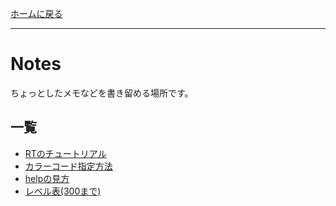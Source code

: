[ホームに戻る](/)
* * *
# Notes
ちょっとしたメモなどを書き留める場所です。
## 一覧
* [RTのチュートリアル](/notes/tutorial)
* [カラーコード指定方法](/notes/color)
* [helpの見方](/notes/help)
* [レベル表(300まで)](/notes/levels.txt)
